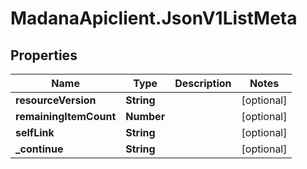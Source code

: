 # MadanaApiclient.JsonV1ListMeta

## Properties

Name | Type | Description | Notes
------------ | ------------- | ------------- | -------------
**resourceVersion** | **String** |  | [optional] 
**remainingItemCount** | **Number** |  | [optional] 
**selfLink** | **String** |  | [optional] 
**_continue** | **String** |  | [optional] 


